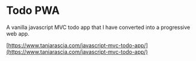 # Todo PWA

A vanilla javascript MVC todo app that I have converted into a progressive web app.

[https://www.taniarascia.com/javascript-mvc-todo-app/](https://www.taniarascia.com/javascript-mvc-todo-app/)
